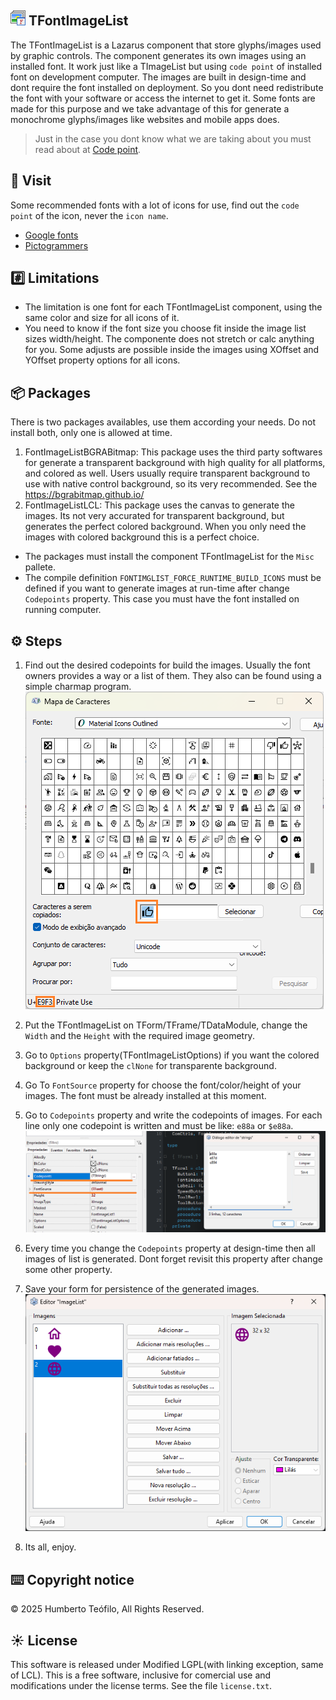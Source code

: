 ## <img src="images/tfontimagelist.png" /> TFontImageList

The TFontImageList is a Lazarus component that store glyphs/images used by graphic controls. The component generates its own images using an installed font.
It work just like a TImageList but using `code point` of installed font on development computer. The images are built in design-time
and dont require the font installed on deployment. So you dont need redistribute the font with your software or access the internet to get it. 
Some fonts are made for this purpose and we take advantage of this for generate a monochrome glyphs/images like websites and mobile apps does.
 
> Just in the case you dont know what we are taking about you must read about at [Code point](https://wikipedia.org/wiki/Code_point/). 

## 🔗 Visit
Some recommended fonts with a lot of icons for use, find out the `code point` of the icon, never the `icon name`.
- [Google fonts](https://fonts.google.com/icons/)
- [Pictogrammers](https://pictogrammers.com/)

## #️⃣ Limitations
- The limitation is one font for each TFontImageList component, using the same color and size for all icons of it. 
- You need to know if the font size you choose fit inside the image list sizes width/height. The componente does not stretch or calc anything for you. Some adjusts are possible inside the images using XOffset and YOffset property options for all icons.

## 📦 Packages
There is two packages availables, use them according your needs. Do not install both, only one is allowed at time.
1. FontImageListBGRABitmap: This package uses the third party softwares for generate a transparent background with high quality for all platforms, and colored as well. Users usually require transparent background to use with native control background, so its very recommended. See the <https://bgrabitmap.github.io/>
2. FontImageListLCL: This package uses the canvas to generate the images. Its not very accurated for transparent background, but generates the perfect colored background. When you only need the images with colored background this is a perfect choice.
- The packages must install the component TFontImageList for the `Misc` pallete.
- The compile definition `FONTIMGLIST_FORCE_RUNTIME_BUILD_ICONS` must be defined if you want to generate images at run-time after change `Codepoints` property. This case you must have the font installed on running computer.

## ⚙️ Steps
1. Find out the desired codepoints for build the images. Usually the font owners provides a way or a list of them. They also can be found using a simple charmap program.
![Any charmap program can be used to show the codepoints.](./images/charmap_img.png)

2. Put the TFontImageList on TForm/TFrame/TDataModule, change the `Width` and the `Height` with the required image geometry.
3. Go to `Options` property(TFontImageListOptions) if you want the colored background or keep the `clNone` for transparente background.
4. Go To `FontSource` property for choose the font/color/height of your images. The font must be already installed at this moment.
5. Go to `Codepoints` property and write the codepoints of images. For each line only one codepoint is written and must be like: `e88a` or `$e88a`.
![Property settings](./images/props_img.png)

6. Every time you change the `Codepoints` property at design-time then all images of list is generated. Dont forget revisit this property after change some other property.
7. Save your form for persistence of the generated images.
![Generated images](./images/gen_img.png)

8. Its all, enjoy.
 
## ⌨️ Copyright notice
© 2025 Humberto Teófilo, All Rights Reserved.   

## ☀️ License
This software is released under Modified LGPL(with linking exception, same of LCL). This is a free software, inclusive for comercial use and modifications under the license terms. See the file `license.txt`.
